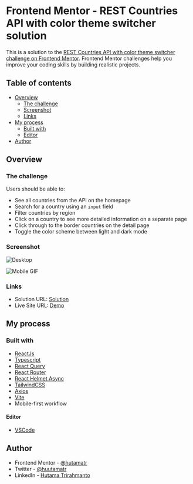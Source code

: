 # Frontend Mentor - REST Countries API with color theme switcher solution

This is a solution to the [REST Countries API with color theme switcher challenge on Frontend Mentor](https://www.frontendmentor.io/challenges/rest-countries-api-with-color-theme-switcher-5cacc469fec04111f7b848ca). Frontend Mentor challenges help you improve your coding skills by building realistic projects.

## Table of contents

- [Overview](#overview)
  - [The challenge](#the-challenge)
  - [Screenshot](#screenshot)
  - [Links](#links)
- [My process](#my-process)
  - [Built with](#built-with)
  - [Editor](#editor)
- [Author](#author)

## Overview

### The challenge

Users should be able to:

- See all countries from the API on the homepage
- Search for a country using an `input` field
- Filter countries by region
- Click on a country to see more detailed information on a separate page
- Click through to the border countries on the detail page
- Toggle the color scheme between light and dark mode

### Screenshot

![Desktop]()

![Mobile GIF]()

### Links

- Solution URL: [Solution](https://www.frontendmentor.io/solutions/rest-countries-api-with-color-theme-switcher-I4QSXorsYd)
- Live Site URL: [Demo](https://rest-countries-pink.vercel.app/)

## My process

### Built with

- [ReactJs](https://reactjs.org/)
- [Typescript](https://www.typescriptlang.org/)
- [React Query](https://tanstack.com/query/v4)
- [React Router](https://reactrouter.com/en/main)
- [React Helmet Async](https://www.npmjs.com/package/react-helmet-async)
- [TailwindCSS](https://tailwindcss.com/)
- [Axios](https://axios-http.com/)
- [Vite](https://vitejs.dev/)
- Mobile-first workflow

#### Editor

- [VSCode](https://code.visualstudio.com/)

## Author

- Frontend Mentor - [@hutamatr](https://www.frontendmentor.io/profile/hutamatr)
- Twitter - [@huutamatr](https://twitter.com/huutamatr)
- LinkedIn - [Hutama Trirahmanto](linkedin.com/in/hutama-trirahmanto)

